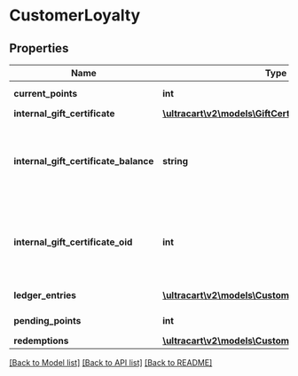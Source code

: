 # CustomerLoyalty

## Properties
Name | Type | Description | Notes
------------ | ------------- | ------------- | -------------
**current_points** | **int** | Current points | [optional] 
**internal_gift_certificate** | [**\ultracart\v2\models\GiftCertificate**](GiftCertificate.md) |  | [optional] 
**internal_gift_certificate_balance** | **string** | Loyalty Cashback / Store credit balance (internal gift certificate balance) | [optional] 
**internal_gift_certificate_oid** | **int** | Internal gift certificate oid used to tracking loyalty cashback / store credit. | [optional] 
**ledger_entries** | [**\ultracart\v2\models\CustomerLoyaltyLedger[]**](CustomerLoyaltyLedger.md) | Ledger entries | [optional] 
**pending_points** | **int** | Pending Points | [optional] 
**redemptions** | [**\ultracart\v2\models\CustomerLoyaltyRedemption[]**](CustomerLoyaltyRedemption.md) | Redemptions | [optional] 

[[Back to Model list]](../README.md#documentation-for-models) [[Back to API list]](../README.md#documentation-for-api-endpoints) [[Back to README]](../README.md)


